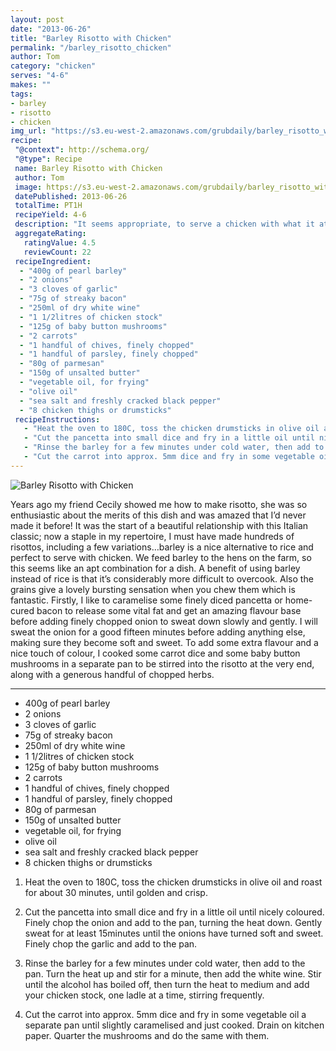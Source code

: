 ```yaml
---
layout: post
date: "2013-06-26"
title: "Barley Risotto with Chicken"
permalink: "/barley_risotto_chicken"
author: Tom
category: "chicken"
serves: "4-6"
makes: ""
tags:
- barley
- risotto
- chicken
img_url: "https://s3.eu-west-2.amazonaws.com/grubdaily/barley_risotto_with_chicken.jpg"
recipe:
 "@context": http://schema.org/
 "@type": Recipe
 name: Barley Risotto with Chicken
 author: Tom
 image: https://s3.eu-west-2.amazonaws.com/grubdaily/barley_risotto_with_chicken.jpg
 datePublished: 2013-06-26
 totalTime: PT1H
 recipeYield: 4-6
 description: "It seems appropriate, to serve a chicken with what it ate in life; barley. It's a really nice pairing."
 aggregateRating:
   ratingValue: 4.5
   reviewCount: 22
 recipeIngredient:
  - "400g of pearl barley"
  - "2 onions"
  - "3 cloves of garlic"
  - "75g of streaky bacon"
  - "250ml of dry white wine"
  - "1 1/2litres of chicken stock"
  - "125g of baby button mushrooms"
  - "2 carrots"
  - "1 handful of chives, finely chopped"
  - "1 handful of parsley, finely chopped"
  - "80g of parmesan"
  - "150g of unsalted butter"
  - "vegetable oil, for frying"
  - "olive oil"
  - "sea salt and freshly cracked black pepper"
  - "8 chicken thighs or drumsticks"
 recipeInstructions:
   - "Heat the oven to 180C, toss the chicken drumsticks in olive oil and roast for about 30 minutes, until golden and crisp."
   - "Cut the pancetta into small dice and fry in a little oil until nicely coloured. Finely chop the onion and add to the pan, turning the heat down. Gently sweat for at least 15 minutes until the onions have turned soft and sweet. Finely chop the garlic and add to the pan."
   - "Rinse the barley for a few minutes under cold water, then add to the pan. Turn the heat up and stir for a minute, then add the white wine. Stir until the alcohol has boiled off, then turn the heat to medium and add your chicken stock, one ladle at a time, stirring frequently."
   - "Cut the carrot into approx. 5mm dice and fry in some vegetable oil a separate pan until slightly caramelised and just cooked. Drain on kitchen paper. Quarter the mushrooms and do the same with them."
---
```

<img src="https://s3.eu-west-2.amazonaws.com/grubdaily/barley_risotto_with_chicken.jpg" alt="Barley Risotto with Chicken" />

Years ago my friend Cecily showed me how to make risotto, she was so enthusiastic about the merits of this dish and was amazed that I’d never made it before! It was the start of a beautiful relationship with this Italian classic; now a staple in my repertoire, I must have made hundreds of risottos, including a few variations…barley is a nice alternative to rice and perfect to serve with chicken. We feed barley to the hens on the farm, so this seems like an apt combination for a dish. A benefit of using barley instead of rice is that it’s considerably more difficult to overcook. Also the grains give a lovely bursting sensation when you chew them which is fantastic. Firstly, I like to caramelise some finely diced pancetta or home-cured bacon to release some vital fat and get an amazing flavour base before adding finely chopped onion to sweat down slowly and gently. I will sweat the onion for a good fifteen minutes before adding anything else, making sure they become soft and sweet. To add some extra flavour and a nice touch of colour, I cooked some carrot dice and some baby button mushrooms in a separate pan to be stirred into the risotto at the very end, along with a generous handful of chopped herbs.

---
* 400g of pearl barley
* 2 onions
* 3 cloves of garlic
* 75g of streaky bacon
* 250ml of dry white wine
* 1 1/2litres of chicken stock
* 125g of baby button mushrooms
* 2 carrots
* 1 handful of chives, finely chopped
* 1 handful of parsley, finely chopped
* 80g of parmesan
* 150g of unsalted butter
* vegetable oil, for frying
* olive oil
* sea salt and freshly cracked black pepper
* 8 chicken thighs or drumsticks

1. Heat the oven to 180C, toss the chicken drumsticks in olive oil and roast for about 30 minutes, until golden and crisp.

2. Cut the pancetta into small dice and fry in a little oil until nicely coloured. Finely chop the onion and add to the pan, turning the heat down. Gently sweat for at least 15minutes until the onions have turned soft and sweet. Finely chop the garlic and add to the pan.

3. Rinse the barley for a few minutes under cold water, then add to the pan. Turn the heat up and stir for a minute, then add the white wine. Stir until the alcohol has boiled off, then turn the heat to medium and add your chicken stock, one ladle at a time, stirring frequently.

4. Cut the carrot into approx. 5mm dice and fry in some vegetable oil a separate pan until slightly caramelised and just cooked. Drain on kitchen paper. Quarter the mushrooms and do the same with them.
